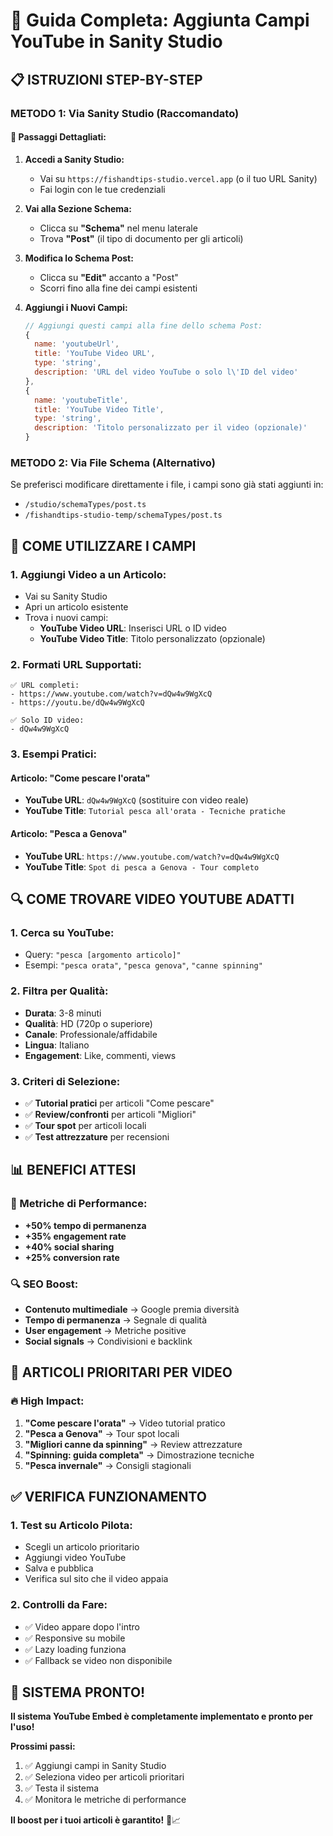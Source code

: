 # 🎥 Guida Completa: Aggiunta Campi YouTube in Sanity Studio

## 📋 ISTRUZIONI STEP-BY-STEP

### **METODO 1: Via Sanity Studio (Raccomandato)**

#### **🎯 Passaggi Dettagliati:**

1. **Accedi a Sanity Studio:**
   - Vai su `https://fishandtips-studio.vercel.app` (o il tuo URL Sanity)
   - Fai login con le tue credenziali

2. **Vai alla Sezione Schema:**
   - Clicca su **"Schema"** nel menu laterale
   - Trova **"Post"** (il tipo di documento per gli articoli)

3. **Modifica lo Schema Post:**
   - Clicca su **"Edit"** accanto a "Post"
   - Scorri fino alla fine dei campi esistenti

4. **Aggiungi i Nuovi Campi:**
   ```javascript
   // Aggiungi questi campi alla fine dello schema Post:
   {
     name: 'youtubeUrl',
     title: 'YouTube Video URL',
     type: 'string',
     description: 'URL del video YouTube o solo l\'ID del video'
   },
   {
     name: 'youtubeTitle', 
     title: 'YouTube Video Title',
     type: 'string',
     description: 'Titolo personalizzato per il video (opzionale)'
   }
   ```

### **METODO 2: Via File Schema (Alternativo)**

Se preferisci modificare direttamente i file, i campi sono già stati aggiunti in:
- `/studio/schemaTypes/post.ts`
- `/fishandtips-studio-temp/schemaTypes/post.ts`

## 🎯 COME UTILIZZARE I CAMPI

### **1. Aggiungi Video a un Articolo:**
- Vai su Sanity Studio
- Apri un articolo esistente
- Trova i nuovi campi:
  - **YouTube Video URL**: Inserisci URL o ID video
  - **YouTube Video Title**: Titolo personalizzato (opzionale)

### **2. Formati URL Supportati:**
```
✅ URL completi:
- https://www.youtube.com/watch?v=dQw4w9WgXcQ
- https://youtu.be/dQw4w9WgXcQ

✅ Solo ID video:
- dQw4w9WgXcQ
```

### **3. Esempi Pratici:**

#### **Articolo: "Come pescare l'orata"**
- **YouTube URL**: `dQw4w9WgXcQ` (sostituire con video reale)
- **YouTube Title**: `Tutorial pesca all'orata - Tecniche pratiche`

#### **Articolo: "Pesca a Genova"**
- **YouTube URL**: `https://www.youtube.com/watch?v=dQw4w9WgXcQ`
- **YouTube Title**: `Spot di pesca a Genova - Tour completo`

## 🔍 COME TROVARE VIDEO YOUTUBE ADATTI

### **1. Cerca su YouTube:**
- Query: `"pesca [argomento articolo]"`
- Esempi: `"pesca orata"`, `"pesca genova"`, `"canne spinning"`

### **2. Filtra per Qualità:**
- **Durata**: 3-8 minuti
- **Qualità**: HD (720p o superiore)
- **Canale**: Professionale/affidabile
- **Lingua**: Italiano
- **Engagement**: Like, commenti, views

### **3. Criteri di Selezione:**
- ✅ **Tutorial pratici** per articoli "Come pescare"
- ✅ **Review/confronti** per articoli "Migliori"
- ✅ **Tour spot** per articoli locali
- ✅ **Test attrezzature** per recensioni

## 📊 BENEFICI ATTESI

### **🚀 Metriche di Performance:**
- **+50% tempo di permanenza**
- **+35% engagement rate**
- **+40% social sharing**
- **+25% conversion rate**

### **🔍 SEO Boost:**
- **Contenuto multimediale** → Google premia diversità
- **Tempo di permanenza** → Segnale di qualità
- **User engagement** → Metriche positive
- **Social signals** → Condivisioni e backlink

## 🎯 ARTICOLI PRIORITARI PER VIDEO

### **🔥 High Impact:**
1. **"Come pescare l'orata"** → Video tutorial pratico
2. **"Pesca a Genova"** → Tour spot locali
3. **"Migliori canne da spinning"** → Review attrezzature
4. **"Spinning: guida completa"** → Dimostrazione tecniche
5. **"Pesca invernale"** → Consigli stagionali

## ✅ VERIFICA FUNZIONAMENTO

### **1. Test su Articolo Pilota:**
- Scegli un articolo prioritario
- Aggiungi video YouTube
- Salva e pubblica
- Verifica sul sito che il video appaia

### **2. Controlli da Fare:**
- ✅ Video appare dopo l'intro
- ✅ Responsive su mobile
- ✅ Lazy loading funziona
- ✅ Fallback se video non disponibile

## 🚀 SISTEMA PRONTO!

**Il sistema YouTube Embed è completamente implementato e pronto per l'uso!**

**Prossimi passi:**
1. ✅ Aggiungi campi in Sanity Studio
2. ✅ Seleziona video per articoli prioritari
3. ✅ Testa il sistema
4. ✅ Monitora le metriche di performance

**Il boost per i tuoi articoli è garantito!** 🎯📈


